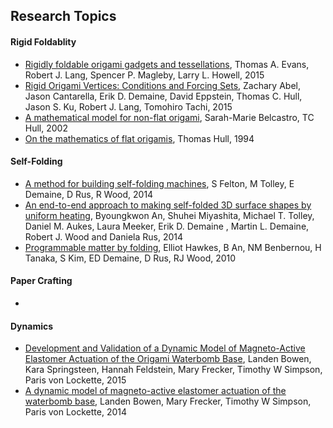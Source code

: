 ## Research Topics

#### Rigid Foldablity
* [Rigidly foldable origami gadgets and tessellations](/papers/2015/Rigidly-foldable-origami-gadgets-and-tessellations.md), Thomas A. Evans, Robert J. Lang, Spencer P. Magleby, Larry L. Howell, 2015
* [Rigid Origami Vertices: Conditions and Forcing Sets](/papers/2015/Rigid-Origami-Vertices-Conditions-and-Forcing-Sets.md), Zachary Abel, Jason Cantarella, Erik D. Demaine, David Eppstein, Thomas C. Hull, Jason S. Ku, Robert J. Lang, Tomohiro Tachi, 2015
* [A mathematical model for non-flat origami](/papers/2002/A-mathematical-model-for-non-flat-origami.md), Sarah-Marie Belcastro, TC Hull, 2002
* [On the mathematics of flat origamis](/papers/1994/On-the-mathematics-of-flat-origamis.md), Thomas Hull, 1994

#### Self-Folding
* [A method for building self-folding machines](/papers/2014/A-method-for-building-self-folding-machines.md), S Felton, M Tolley, E Demaine, D Rus, R Wood, 2014
* [An end-to-end approach to making self-folded 3D surface shapes by uniform heating](/papers/2014/An-end-to-end-approach-to-making-self-folded-3D-surface-shapes-by-uniform-heating.md), Byoungkwon An, Shuhei Miyashita, Michael T. Tolley, Daniel M. Aukes, Laura Meeker, Erik D. Demaine , Martin L. Demaine, Robert J. Wood and Daniela Rus, 2014
* [Programmable matter by folding](/papers/2010/Programmable-matter-by-folding.md), Elliot Hawkes, B An, NM Benbernou, H Tanaka, S Kim, ED Demaine, D Rus, RJ Wood, 2010

#### Paper Crafting
*

#### Dynamics
* [Development and Validation of a Dynamic Model of Magneto-Active Elastomer Actuation of the Origami Waterbomb Base](/papers/2015/Development-and-Validation-of-a-Dynamic-Model-of-Magneto-Active-Elastomer-Actuation-of-the-Origami-Waterbomb-Base.md), Landen Bowen, Kara Springsteen, Hannah Feldstein, Mary Frecker, Timothy W Simpson, Paris von Lockette, 2015
* [A dynamic model of magneto-active elastomer actuation of the waterbomb base](/papers/2014/A-dynamic-model-of-magneto-active-elastomer-actuation-of-the-waterbomb-base.md), Landen Bowen, Mary Frecker, Timothy W Simpson, Paris von Lockette, 2014

